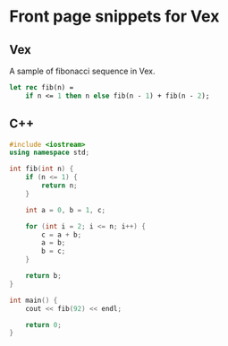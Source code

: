 # Front page snippets for Vex

## Vex
A sample of fibonacci sequence in Vex.
```ocaml
let rec fib(n) =
    if n <= 1 then n else fib(n - 1) + fib(n - 2);
```
## C++
```cpp
#include <iostream>
using namespace std;

int fib(int n) {
    if (n <= 1) {
        return n;
    }

    int a = 0, b = 1, c;

    for (int i = 2; i <= n; i++) {
        c = a + b;
        a = b;
        b = c;
    }

    return b;
}

int main() {
    cout << fib(92) << endl;

    return 0;
}
```